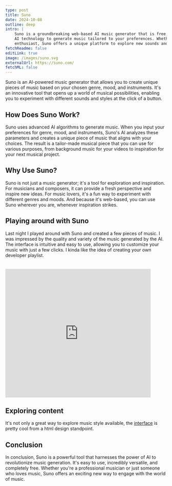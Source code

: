 ```yaml
---
type: post
title: Suno
date: 2024-10-08
outline: deep
intro: |
    Suno is a groundbreaking web-based AI music generator that is free to use. It leverages the latest advancements in
    AI technology to generate music tailored to your preferences. Whether you're a musician, composer, or simply a music
    enthusiast, Suno offers a unique platform to explore new sounds and ideas.
fetchReadme: false
editLink: true
image: /images/suno.svg
externalUrl: https://suno.com/
fetchML: false
---
```

<script setup>
 import ArticleItem from '/components/ArticleItem.vue';
 import ArticleFooter from '/components/ArticleFooter.vue';
</script>
<ArticleItem :frontmatter="$frontmatter"/>

Suno is an AI-powered music generator that allows you to create unique pieces of music based on your chosen genre, mood,
and instruments. It's an innovative tool that opens up a world of musical possibilities, enabling you to experiment with
different sounds and styles at the click of a button.

## How Does Suno Work?

Suno uses advanced AI algorithms to generate music. When you input your preferences for genre, mood, and instruments,
Suno's AI analyzes these parameters and creates a unique piece of music that aligns with your choices. The result is a
tailor-made musical piece that you can use for various purposes, from background music for your videos to inspiration
for your next musical project.

## Why Use Suno?

Suno is not just a music generator; it's a tool for exploration and inspiration. For musicians and composers, it can
provide a fresh perspective and inspire new ideas. For music lovers, it's a fun way to experiment with different genres
and moods. And because it's web-based, you can use Suno wherever you are, whenever inspiration strikes.

## Playing around with Suno

Last night I played around with Suno and created a few pieces of music. I was impressed by the quality and variety of
the music generated by the AI. The interface is intuitive and easy to use, allowing you to customize your music with
just a few clicks. I kinda like the idea of creating your own developer playlist.

<iframe width="90%" height="400" style="margin: 0; padding-top:15pt; auto; display: block;"
    src="https://www.youtube.com/embed/videoseries?list=PLSERDVdeUnOO8trXobBjzU3i9vKr3hlRa"
    title="YouTube video player" frameborder="0" 
    allow="accelerometer; autoplay; clipboard-write; encrypted-media; gyroscope; picture-in-picture; web-share" 
    referrerpolicy="strict-origin-when-cross-origin" allowfullscreen>
</iframe>

## Exploring content

It's not only a great way to explore music style available, the [interface](https://suno.com/explore)
is pretty cool from a html design standpoint.

## Conclusion

In conclusion, Suno is a powerful tool that harnesses the power of AI to revolutionize music generation. It's easy to
use, incredibly versatile, and completely free. Whether you're a professional musician or just someone who loves music,
Suno offers an exciting new way to engage with the world of music.

<ArticleFooter :frontmatter="$frontmatter"/>
